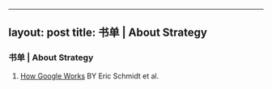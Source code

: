 
---
layout: post
title: 书单 | About Strategy
---

### 书单 | About Strategy

1. [How Google Works](http://a.co/gGLw3u7)  BY Eric Schmidt et al.
